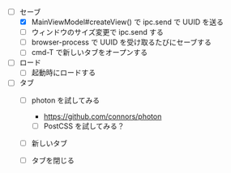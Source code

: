 * [ ] セーブ
  - [x] MainViewModel#createView() で ipc.send で UUID を送る
  - [ ] ウィンドウのサイズ変更で ipc.send する
  - [ ] browser-process で UUID を受け取るたびにセーブする
  - [ ] cmd-T で新しいタブをオープンする
* [ ] ロード
  - [ ] 起動時にロードする
* [ ] タブ
  - [ ] photon を試してみる
    * https://github.com/connors/photon
    * [ ] PostCSS を試してみる？
  - [ ] 新しいタブ
  - [ ] タブを閉じる

